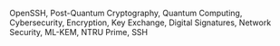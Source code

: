 OpenSSH, Post-Quantum Cryptography, Quantum Computing, Cybersecurity, Encryption, Key Exchange, Digital Signatures, Network Security, ML-KEM, NTRU Prime, SSH
